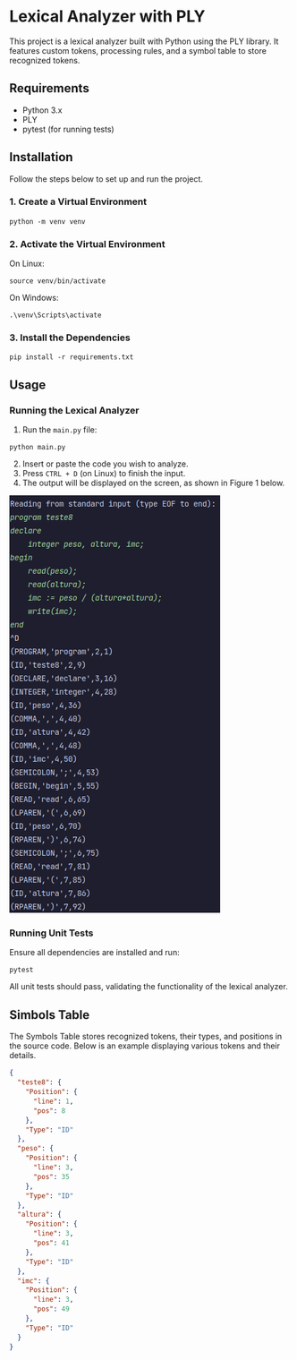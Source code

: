 # Lexical Analyzer with PLY

This project is a lexical analyzer built with Python using the PLY library. It features custom tokens, processing rules, and a symbol table to store recognized tokens.

## Requirements

- Python 3.x
- PLY
- pytest (for running tests)

## Installation

Follow the steps below to set up and run the project.

### 1. Create a Virtual Environment

```shell
python -m venv venv
```

### 2. Activate the Virtual Environment

On Linux:

```shell
source venv/bin/activate
```

On Windows:

```shell
.\venv\Scripts\activate
```

### 3. Install the Dependencies

```shell
pip install -r requirements.txt
```

## Usage

### Running the Lexical Analyzer

1. Run the `main.py` file:

```shell
python main.py
```

2. Insert or paste the code you wish to analyze.
3. Press `CTRL + D` (on Linux) to finish the input.
4. The output will be displayed on the screen, as shown in Figure 1 below.

![Figure 1](./imgs/terminal_run.png)

### Running Unit Tests

Ensure all dependencies are installed and run:

```shell
pytest
```

All unit tests should pass, validating the functionality of the lexical analyzer.

## Simbols Table

The Symbols Table stores recognized tokens, their types, and positions in the source code. Below is an example displaying various tokens and their details.

```json
{
  "teste8": {
    "Position": {
      "line": 1,
      "pos": 8
    },
    "Type": "ID"
  },
  "peso": {
    "Position": {
      "line": 3,
      "pos": 35
    },
    "Type": "ID"
  },
  "altura": {
    "Position": {
      "line": 3,
      "pos": 41
    },
    "Type": "ID"
  },
  "imc": {
    "Position": {
      "line": 3,
      "pos": 49
    },
    "Type": "ID"
  }
}
```
